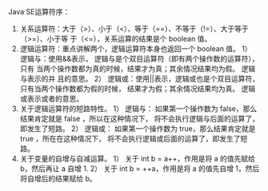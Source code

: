 Java SE运算符序：
1.    关系运算符：大于（>）、小于（<）、等于（==）、不等于（!=）、大于等于（>=）、小于等 于（<=），关系运算的结果是个 boolean 值。
2.    逻辑运算符：重点讲解两个，逻辑运算符本身也返回一个 boolean 值。
      1） 逻辑与：使用&&表示， 逻辑与是个双目运算符（即有两个操作数的运算符），只有 当两个操作数都为真的时候，结果才为真；其余情况结果均为假。 逻辑与表示的并 且的意思。
      2） 逻辑或：使用||表示，逻辑或也是个双目运算符，只有当两个操作数都为假的时候， 结果才为假；其余情况结果均为真。 逻辑或表示或者的意思。
3.    关于逻辑运算符的短路特性。
      1） 逻辑与： 如果第一个操作数为 false，那么结果肯定就是 false ，所以在这种情况下， 将不会执行逻辑与后面的运算了，即发生了短路。
      2） 逻辑或： 如果第一个操作数为 true，那么结果肯定就是 true ，所在在这种情况下， 将不会执行逻辑或后面的运算了，即发生了短路。
4.    关于变量的自增与自减运算。
      1） 关于 int b = a++，作用是将 a 的值先赋给 b，然后再让 a  自增 1.
      2） 关于 int b = ++a，作用是将 a 的值先自增 1，然后将自增后的结果赋给 b。
